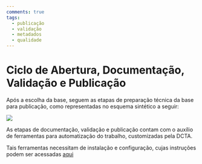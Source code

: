 ```yaml
---
comments: true
tags:
  - publicação
  - validação
  - metadados
  - qualidade
---
```

# Ciclo de Abertura, Documentação, Validação e Publicação

Após a escolha da base, seguem as etapas de preparação técnica da base para publicação, como representadas no esquema sintético a seguir:

![](assets/images/PdA-etl.jpg)

As etapas de documentação, validação e publicação contam com o auxílio de ferramentas para automatização do trabalho, customizadas pela DCTA. 

Tais ferramentas necessitam de instalação e configuração, cujas instruções podem ser acessadas [aqui](https://github.com/dados-mg/dados-mg.github.io/blob/main/setup-maquina-windows.md)